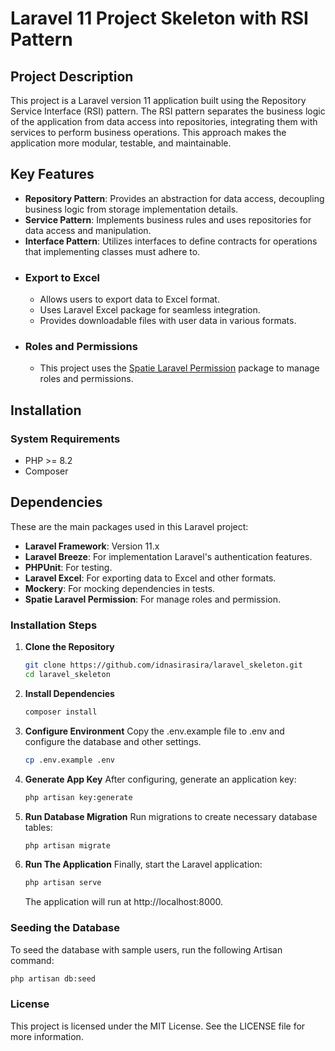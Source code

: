 # Laravel 11 Project Skeleton with RSI Pattern

## Project Description

This project is a Laravel version 11 application built using the Repository Service Interface (RSI) pattern. The RSI pattern separates the business logic of the application from data access into repositories, integrating them with services to perform business operations. This approach makes the application more modular, testable, and maintainable.

## Key Features

-   **Repository Pattern**: Provides an abstraction for data access, decoupling business logic from storage implementation details.
-   **Service Pattern**: Implements business rules and uses repositories for data access and manipulation.
-   **Interface Pattern**: Utilizes interfaces to define contracts for operations that implementing classes must adhere to.
-   ### Export to Excel
    -   Allows users to export data to Excel format.
    -   Uses Laravel Excel package for seamless integration.
    -   Provides downloadable files with user data in various formats.
-   ### Roles and Permissions
    -   This project uses the [Spatie Laravel Permission](https://github.com/spatie/laravel-permission) package to manage roles and permissions.

## Installation

### System Requirements

-   PHP >= 8.2
-   Composer

## Dependencies

These are the main packages used in this Laravel project:

-   **Laravel Framework**: Version 11.x
-   **Laravel Breeze**: For implementation Laravel's authentication features.
-   **PHPUnit**: For testing.
-   **Laravel Excel**: For exporting data to Excel and other formats.
-   **Mockery**: For mocking dependencies in tests.
-   **Spatie Laravel Permission**: For manage roles and permission.

### Installation Steps

1. **Clone the Repository**

    ```bash
    git clone https://github.com/idnasirasira/laravel_skeleton.git
    cd laravel_skeleton
    ```

2. **Install Dependencies**

    ```bash
    composer install
    ```

3. **Configure Environment**
   Copy the .env.example file to .env and configure the database and other settings.

    ```bash
    cp .env.example .env
    ```

4. **Generate App Key**
   After configuring, generate an application key:

    ```bash
    php artisan key:generate
    ```

5. **Run Database Migration**
   Run migrations to create necessary database tables:

    ```bash
    php artisan migrate
    ```

6. **Run The Application**
   Finally, start the Laravel application:

    ```bash
    php artisan serve
    ```

    The application will run at http://localhost:8000.

### Seeding the Database

To seed the database with sample users, run the following Artisan command:

```bash
php artisan db:seed
```

### License

This project is licensed under the MIT License. See the LICENSE file for more information.
